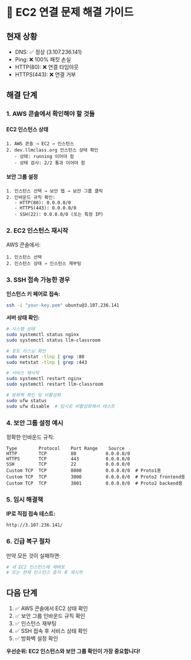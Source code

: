 # 🚨 EC2 연결 문제 해결 가이드

## 현재 상황
- DNS: ✅ 정상 (3.107.236.141)
- Ping: ❌ 100% 패킷 손실
- HTTP(80): ❌ 연결 타임아웃
- HTTPS(443): ❌ 연결 거부

## 해결 단계

### 1. AWS 콘솔에서 확인해야 할 것들

#### EC2 인스턴스 상태
```
1. AWS 콘솔 → EC2 → 인스턴스
2. dev.llmclass.org 인스턴스 상태 확인
   - 상태: running 이어야 함
   - 상태 검사: 2/2 통과 이어야 함
```

#### 보안 그룹 설정
```
1. 인스턴스 선택 → 보안 탭 → 보안 그룹 클릭
2. 인바운드 규칙 확인:
   - HTTP(80): 0.0.0.0/0
   - HTTPS(443): 0.0.0.0/0
   - SSH(22): 0.0.0.0/0 (또는 특정 IP)
```

### 2. EC2 인스턴스 재시작

AWS 콘솔에서:
```
1. 인스턴스 선택
2. 인스턴스 상태 → 인스턴스 재부팅
```

### 3. SSH 접속 가능한 경우

**인스턴스 키 페어로 접속:**
```bash
ssh -i "your-key.pem" ubuntu@3.107.236.141
```

**서버 상태 확인:**
```bash
# 시스템 상태
sudo systemctl status nginx
sudo systemctl status llm-classroom

# 포트 리스닝 확인
sudo netstat -tlnp | grep :80
sudo netstat -tlnp | grep :443

# 서비스 재시작
sudo systemctl restart nginx
sudo systemctl restart llm-classroom

# 방화벽 확인 및 비활성화
sudo ufw status
sudo ufw disable  # 임시로 비활성화해서 테스트
```

### 4. 보안 그룹 설정 예시

정확한 인바운드 규칙:
```
Type        Protocol    Port Range    Source
HTTP        TCP         80           0.0.0.0/0
HTTPS       TCP         443          0.0.0.0/0
SSH         TCP         22           0.0.0.0/0
Custom TCP  TCP         8000         0.0.0.0/0  # Proto1용
Custom TCP  TCP         3000         0.0.0.0/0  # Proto2 frontend용
Custom TCP  TCP         3001         0.0.0.0/0  # Proto2 backend용
```

### 5. 임시 해결책

**IP로 직접 접속 테스트:**
```
http://3.107.236.141/
```

### 6. 긴급 복구 절차

만약 모든 것이 실패하면:
```bash
# 새 EC2 인스턴스에 재배포
# 또는 현재 인스턴스 중지 후 재시작
```

## 다음 단계

1. ✅ AWS 콘솔에서 EC2 상태 확인
2. ✅ 보안 그룹 인바운드 규칙 확인  
3. ✅ 인스턴스 재부팅
4. ✅ SSH 접속 후 서비스 상태 확인
5. ✅ 방화벽 설정 확인

**우선순위: EC2 인스턴스와 보안 그룹 확인이 가장 중요합니다!**